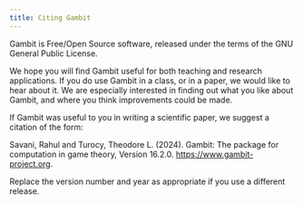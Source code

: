 ```yaml
---
title: Citing Gambit
---
```


Gambit is Free/Open Source software, released under the terms of the GNU General Public License.

We hope you will find Gambit useful for both teaching and research applications.
If you do use Gambit in a class, or in a paper, we would like to hear about it.
We are especially interested in finding out what you like about Gambit,
and where you think improvements could be made.

If Gambit was useful to you in writing a scientific paper, we suggest a citation of the form:

Savani, Rahul and Turocy, Theodore L. (2024).
Gambit: The package for computation in game theory, Version 16.2.0.
https://www.gambit-project.org.


Replace the version number and year as appropriate if you use a
different release.
